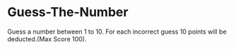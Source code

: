 # Guess-The-Number
Guess a number between 1 to 10. For each incorrect guess 10 points will be deducted.(Max Score 100).
